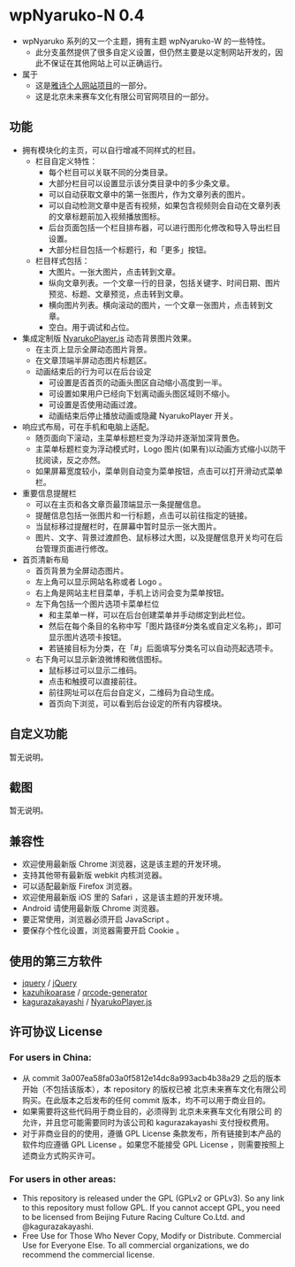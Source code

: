 # wpNyaruko-N 0.4

- wpNyaruko 系列的又一个主题，拥有主题 wpNyaruko-W 的一些特性。
  - 此分支虽然提供了很多自定义设置，但仍然主要是以定制网站开发的，因此不保证在其他网站上可以正确运行。
- 属于
  - 这是[雅诗个人网站项目](https://github.com/kagurazakayashi/kagurazakayashi.github.com)的一部分。
  - 这是北京未来赛车文化有限公司官网项目的一部分。

## 功能

- 拥有模块化的主页，可以自行增减不同样式的栏目。
  - 栏目自定义特性：
    - 每个栏目可以关联不同的分类目录。
    - 大部分栏目可以设置显示该分类目录中的多少条文章。
    - 可以自动获取文章中的第一张图片，作为文章列表的图片。
    - 可以自动检测文章中是否有视频，如果包含视频则会自动在文章列表的文章标题前加入视频播放图标。
    - 后台页面包括一个栏目排布器，可以进行图形化修改和导入导出栏目设置。
    - 大部分栏目包括一个标题行，和「更多」按钮。
  - 栏目样式包括：
    - 大图片。一张大图片，点击转到文章。
    - 纵向文章列表。一个文章一行的目录，包括关键字、时间日期、图片预览、标题、文章预览，点击转到文章。
    - 横向图片列表。横向滚动的图片，一个文章一张图片，点击转到文章。
    - 空白。用于调试和占位。
- 集成定制版 [NyarukoPlayer.js](https://github.com/kagurazakayashi/NyarukoPlayer.js) 动态背景图片效果。
  - 在主页上显示全屏动态图片背景。
  - 在文章顶端半屏动态图片标题区。
  - 动画结束后的行为可以在后台设定
    - 可设置是否首页的动画头图区自动缩小高度到一半。
    - 可设置如果用户已经向下划离动画头图区域则不缩小。
    - 可设置是否使用动画过渡。
    - 动画结束后停止播放动画或隐藏 NyarukoPlayer 开关。
- 响应式布局，可在手机和电脑上适配。
  - 随页面向下滚动，主菜单标题栏变为浮动并逐渐加深背景色。
  - 主菜单标题栏变为浮动模式时，Logo 图片(如果有)以动画方式缩小以防干扰阅读，反之亦然。
  - 如果屏幕宽度较小，菜单则自动变为菜单按钮，点击可以打开滑动式菜单栏。
- 重要信息提醒栏
  - 可以在主页和各文章页最顶端显示一条提醒信息。
  - 提醒信息包括一张图片和一行标题，点击可以前往指定的链接。
  - 当鼠标移过提醒栏时，在屏幕中暂时显示一张大图片。
  - 图片、文字、背景过渡颜色、鼠标移过大图，以及提醒信息开关均可在后台管理页面进行修改。
- 首页清新布局
  - 首页背景为全屏动态图片。
  - 左上角可以显示网站名称或者 Logo 。
  - 右上角是网站主栏目菜单，手机上访问会变为菜单按钮。
  - 左下角包括一个图片选项卡菜单栏位
    - 和主菜单一样，可以在后台创建菜单并手动绑定到此栏位。
    - 然后在每个条目的名称中写「图片路径#分类名或自定义名称」，即可显示图片选项卡按钮。
    - 若链接目标为分类，在「#」后面填写分类名可以自动亮起选项卡。
  - 右下角可以显示新浪微博和微信图标。
    - 鼠标移过可以显示二维码。
    - 点击和触摸可以直接前往。
    - 前往网址可以在后台自定义，二维码为自动生成。
    - 首页向下浏览，可以看到后台设定的所有内容模块。

## 自定义功能

暂无说明。

## 截图

暂无说明。

## 兼容性

- 欢迎使用最新版 Chrome 浏览器，这是该主题的开发环境。
- 支持其他带有最新版 webkit 内核浏览器。
- 可以适配最新版 Firefox 浏览器。
- 欢迎使用最新版 iOS 里的 Safari ，这是该主题的开发环境。
- Android 请使用最新版 Chrome 浏览器。
- 要正常使用，浏览器必须开启 JavaScript 。
- 要保存个性化设置，浏览器需要开启 Cookie 。

## 使用的第三方软件

- [jquery](https://github.com/jquery) / [jQuery](https://github.com/jquery/jquery)
- [kazuhikoarase](https://github.com/kazuhikoarase) / [qrcode-generator](https://github.com/kazuhikoarase/qrcode-generator/tree/master/js)
- [kagurazakayashi](https://github.com/kagurazakayashi) / [NyarukoPlayer.js](https://github.com/kagurazakayashi/NyarukoPlayer.js)

## 许可协议 License

### For users in China:

- 从 commit 3a007ea58fa03a0f5812e14dc8a993acb4b38a29 之后的版本开始（不包括该版本），本 repository 的版权已被 北京未来赛车文化有限公司 购买。在此版本之后发布的任何 commit 版本，均不可以用于商业目的。
- 如果需要将这些代码用于商业目的，必须得到 北京未来赛车文化有限公司 的允许，并且您可能需要同时为该公司和 kagurazakayashi 支付授权费用。
- 对于非商业目的的使用，遵循 GPL License 条款发布，所有链接到本产品的软件均应遵循 GPL License 。如果您不能接受 GPL License ，则需要按照上述商业方式购买许可。

### For users in other areas:

- This repository is released under the GPL (GPLv2 or GPLv3). So any link to this repository must follow GPL. If you cannot accept GPL, you need to be licensed from Beijing Future Racing Culture Co.Ltd. and @kagurazakayashi.
- Free Use for Those Who Never Copy, Modify or Distribute. Commercial Use for Everyone Else. To all commercial organizations, we do recommend the commercial license.